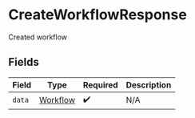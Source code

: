 # CreateWorkflowResponse

Created workflow


## Fields

| Field                                       | Type                                        | Required                                    | Description                                 |
| ------------------------------------------- | ------------------------------------------- | ------------------------------------------- | ------------------------------------------- |
| `data`                                      | [Workflow](../../models/shared/Workflow.md) | :heavy_check_mark:                          | N/A                                         |